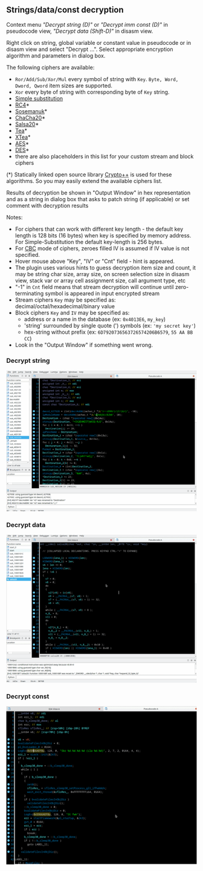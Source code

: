 ## Strings/data/const decryption
Context menu *"Decrypt string (D)"* or *"Decrypt imm const (D)"* in pseudocode view, *"Decrypt data (Shift-D)"* in disasm view.

Right click on string, global variable or constant value in pseudocode or  in disasm view and select "Decrypt ...". Select appropriate encryption algorithm and parameters in dialog box.

The following ciphers are available:
- `Ror/Add/Sub/Xor/Mul` every symbol of string with `Key`. `Byte, Word, Dword, Qword` item sizes are supported.
- `Xor` every byte of string with corresponding byte of `Key` string.
- [Simple substitution](https://en.wikipedia.org/wiki/Substitution_cipher#Simple_substitution)
- [RC4](https://en.wikipedia.org/wiki/RC4)*
- [Sosemanuk](https://en.wikipedia.org/wiki/SOSEMANUK)*
- [ChaCha20](https://en.wikipedia.org/wiki/Salsa20#ChaCha_variant)*
- [Salsa20](https://en.wikipedia.org/wiki/Salsa20)*
- [Tea](https://en.wikipedia.org/wiki/Tiny_Encryption_Algorithm)*
- [XTea](https://en.wikipedia.org/wiki/XTEA)*
- [AES](https://en.wikipedia.org/wiki/Advanced_Encryption_Standard)*
- [DES](https://en.wikipedia.org/wiki/Data_Encryption_Standard)*
- there are also placeholders in this list for your custom stream and block ciphers

(*) Statically linked open source library [Crypto++](https://www.cryptopp.com/) is used for these algorithms. So you may easily extend the available ciphers list.

Results of decryption be shown in "Output Window" in hex representation and as a string in dialog box that asks to patch string (if applicable) or set comment with decryption results

Notes:
- For ciphers that can work with different key length - the default key length is 128 bits (16 bytes) when key is specified by memory address. For Simple-Substitution the default key-length is 256 bytes.
- For [CBC](https://en.wikipedia.org/wiki/Block_cipher_mode_of_operation#CBC) mode of ciphers, zeroes filled IV is assumed if IV value is not specified.
- Hover mouse above "Key", "IV" or "Cnt" field - hint is appeared.
- The plugin uses various hints to guess decryption item size and count, it may be string char size, array size, on screen selection size in disasm view, stack var or array cell assignment size, call argument type, etc
- "-1" in `Cnt` field means that stream decryption will continue until zero-terminating symbol is appeared in input encrypted stream
- Stream ciphers `Key` may be specified as: decimal/octal/hexadecimal/binary value
- Block ciphers `Key` and `IV` may be specified as:
  + address or a name in the database (ex: `0x4013E6`, `my_key`)
  + 'string' surrounded by single quote (') symbols (ex: `'my secret key'`)
  + hex-string without prefix (ex: `6D7920736563726574206B6579`, `55 AA BB CC`)
- Look in the "Output Window" if something went wrong.

### Decrypt string
![Decrypt strings](decr-str.gif)

### Decrypt data
![Decrypt data](decr-data.gif)

### Decrypt const
![Decrypt data](decr-const.gif)
